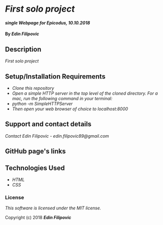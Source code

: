 # _First solo project_

#### _single Webpage for Epicodus, 10.10.2018_

#### By _**Edin Filipovic**_

## Description

_First solo project_

## Setup/Installation Requirements

* _Clone this repository_
* _Open a simple HTTP server in the top level of the cloned directory. For a mac, run the following command in your terminal:_   
* _python -m SimpleHTTPServer_
* _Then open your web browser of choice to localhost:8000_

## Support and contact details

_Contact Edin Filipovic - edin.filipovic89@gmail.com_

## GitHub page's links

## Technologies Used

* _HTML_
* _CSS_

### License

*This software is licensed under the MIT license.*

Copyright (c) 2018 **_Edin Filipovic_**
